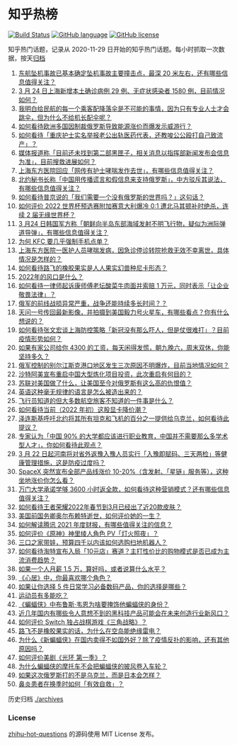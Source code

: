 # 知乎热榜
[![Build Status](https://github.com/ToWeLong/zhihu-hot-questions/workflows/CI/badge.svg)](https://github.com/ToWeLong/zhihu-hot-questions/actions)
[![GitHub language](https://img.shields.io/badge/language-golang-orange.svg)](https://golang.org/)
[![GitHub license](https://img.shields.io/github/license/ToWeLong/zhihu-hot-questions)](https://github.com/ToWeLong/zhihu-hot-questions/blob/main/LICENSE)

知乎热门话题，记录从 2020-11-29 日开始的知乎热门话题。每小时抓取一次数据，按天[归档](./archives)

<!-- BEGIN -->

1. [东航坠机事故已基本确定坠机事故主要撞击点，最深 20 米左右，还有哪些信息值得关注？](https://www.zhihu.com/question/523860002)
1. [3 月 24 日上海新增本土确诊病例 29 例、无症状感染者 1580 例，目前情况如何？](https://www.zhihu.com/question/523966879)
1. [我明白给民航的每一个乘客配降落伞是不可能的事情，因为只有专业人士才会跳伞，但为什么不给机长配伞呢？](https://www.zhihu.com/question/523492533)
1. [如何看待欧洲多国因制裁俄罗斯导致能源涨价而爆发示威游行？](https://www.zhihu.com/question/523524242)
1. [如何看待「重庆护士实名举报老公出轨医药代表，还教唆公公殴打自己致流产」？](https://www.zhihu.com/question/523860707)
1. [媒体报道称「目前还未找到第二部黑匣子，相关消息以指挥部新闻发布会信息为准」，目前搜救进展如何？](https://www.zhihu.com/question/523986949)
1. [上海东方医院回应「网传有护士哮喘发作去世」，有哪些信息值得关注？](https://www.zhihu.com/question/523983268)
1. [北约秘书长称「中国用传播谎言和假信息来支持俄罗斯」，中方驳斥其说法，有哪些信息值得关注？](https://www.zhihu.com/question/523849751)
1. [如何看待普京说的「我们需要一个没有俄罗斯的世界吗？」这句话？](https://www.zhihu.com/question/519340731)
1. [如何评价 2022 世界杯预选赛附加赛意大利爆冷 0:1 遭北马其顿补时绝杀，连续 2 届无缘世界杯？](https://www.zhihu.com/question/523963712)
1. [3 月24 日韩国军方称「朝鲜向半岛东部海域发射不明飞行物，疑似为洲际弹道导弹」，有哪些信息值得关注？](https://www.zhihu.com/question/523820339)
1. [为何 KFC 要几乎强制手机点单？](https://www.zhihu.com/question/337011684)
1. [上海东方医院一医护人员哮喘发病，因急诊停诊转院抢救无效不幸离世，具体情况是怎样的？](https://www.zhihu.com/question/523973123)
1. [如何看待路飞的橡胶果实是人人果实幻兽种尼卡形态？](https://www.zhihu.com/question/523511890)
1. [2022年的风口是什么？](https://www.zhihu.com/question/511953598)
1. [如何看待一律师起诉康师傅老坛酸菜牛肉面并索赔 1 万元，同时表示「让企业敬畏法律」？](https://www.zhihu.com/question/523869842)
1. [俄军的前线战损异常严重，战争还能持续多长时间？？](https://www.zhihu.com/question/519002946)
1. [天问一号传回最新影像，并拍摄到美国毅力号火星车，有哪些看点？你有什么想说的？](https://www.zhihu.com/question/523805850)
1. [如何看待张文宏谈上海防控策略「新冠没有那么吓人，但是仗很难打」？目前疫情形势如何？](https://www.zhihu.com/question/523782223)
1. [如果有家公司给你 4300 的工资，每天闲得发慌，朝九晚六，周末双休，你能坚持多久？](https://www.zhihu.com/question/523434589)
1. [俄军控制的别尔江斯克港口地区发生三次原因不明爆炸，目前当地情况如何？](https://www.zhihu.com/question/523822936)
1. [沙特阿美宣布重启中国大型炼化项目投资，此次重启有何目的？](https://www.zhihu.com/question/521516908)
1. [苏联对美国做了什么，让美国至今对俄罗斯有这么高的仇恨值？](https://www.zhihu.com/question/62893418)
1. [英语这种毫无规律的语言是怎么被造出来的？](https://www.zhihu.com/question/523005869)
1. [飞行员知道的但大多数航空旅客不知道的一件事是什么？](https://www.zhihu.com/question/421317686)
1. [如何看待当前（2022 年初）这股显卡降价潮？](https://www.zhihu.com/question/523595041)
1. [泽连斯基呼吁北约将其所有坦克和飞机的百分之一提供给乌克兰，如何看待此提议？](https://www.zhihu.com/question/523881401)
1. [专家认为「中国 90% 的大学都应该进行职业教育，中国并不需要那么多学术型人才」，你如何看待此观点？](https://www.zhihu.com/question/523865521)
1. [3 月 22 日起河南将对省外返豫入豫人员实行「入豫即赋码、三天两检」等健康管理措施，这是防疫过度吗？](https://www.zhihu.com/question/523378677)
1. [SpaceX 突然宣布全部产品线涨价 10-20%（含发射、「星链」服务等），这种坐地涨价你怎么看？](https://www.zhihu.com/question/523770998)
1. [万门大学承诺学够 3600 小时返全款，如何看待这种营销模式？还有哪些信息值得关注？](https://www.zhihu.com/question/523577325)
1. [如何看待王者荣耀2022年春节到3月已经出了近20款皮肤？](https://www.zhihu.com/question/521295308)
1. [美国前国务卿奥尔布赖特逝世，如何评价她的一生？](https://www.zhihu.com/question/523766219)
1. [如何解读腾讯 2021 年度财报，有哪些值得关注的信息？](https://www.zhihu.com/question/523669778)
1. [如何评价《原神》神里绫人角色 PV「灯火照夜」？](https://www.zhihu.com/question/523868402)
1. [三口之家带娃，预算四千以内该如何选购扫地机器人？](https://www.zhihu.com/question/523829363)
1. [如何看待淘特宣布入局「10元店」赛道？主打性价比的购物模式是否已成为主流消费趋势？](https://www.zhihu.com/question/523677126)
1. [如果一个人月薪 1.5 万，算好吗，或者说算什么水平？](https://www.zhihu.com/question/522073404)
1. [《心居》中，你最喜欢哪个角色？](https://www.zhihu.com/question/522634917)
1. [如果让你选择 5 件日常学习必备数码产品，你的选择是哪些？](https://www.zhihu.com/question/518295571)
1. [运动员有多能吃？](https://www.zhihu.com/question/282772553)
1. [《蝙蝠侠》中布鲁斯·韦恩为啥要掩饰他蝙蝠侠的身份？](https://www.zhihu.com/question/468987493)
1. [近几年国内有哪些令人意想不到的黑科技产品可能会在未来创造行业新风口？](https://www.zhihu.com/question/523874265)
1. [如何评价 Switch 独占战棋游戏《三角战略》？](https://www.zhihu.com/question/519963112)
1. [路飞不是橡胶果实的话，为什么在空岛能绝缘雷电？](https://www.zhihu.com/question/523702823)
1. [为什么《新蝙蝠侠》在国内卖得不如国外好？除了疫情反扑的影响，还有其他原因吗？](https://www.zhihu.com/question/523862286)
1. [如何评价美剧《光环 第一季》？](https://www.zhihu.com/question/523784646)
1. [为什么蝙蝠侠的摩托车不会把蝙蝠侠的披风卷入车轮？](https://www.zhihu.com/question/20483353)
1. [如果这次俄罗斯打的不是乌克兰，而是日本会怎样？](https://www.zhihu.com/question/521796003)
1. [鼻炎患者在换季时如何「有效自救」？](https://www.zhihu.com/question/523656743)

<!-- END -->

历史归档 [./archives](./archives)


### License
[zhihu-hot-questions](https://github.com/towelong/zhihu-hot-questions) 的源码使用 MIT License 发布。